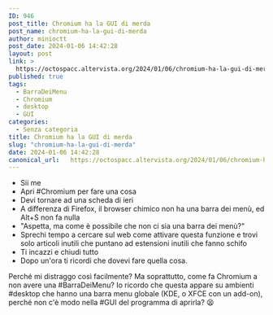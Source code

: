 ```yaml
---
ID: 946
post_title: Chromium ha la GUI di merda
post_name: chromium-ha-la-gui-di-merda
author: minioctt
post_date: 2024-01-06 14:42:28
layout: post
link: >
  https://octospacc.altervista.org/2024/01/06/chromium-ha-la-gui-di-merda/
published: true
tags:
  - BarraDeiMenu
  - Chromium
  - desktop
  - GUI
categories:
  - Senza categoria
title: Chromium ha la GUI di merda
slug: "chromium-ha-la-gui-di-merda"
date: 2024-01-06 14:42:28
canonical_url:   https://octospacc.altervista.org/2024/01/06/chromium-ha-la-gui-di-merda/
---
```

<!-- wp:list {"className":"greentext"} -->
<ul class="greentext"><!-- wp:list-item -->
<li>Sii me</li>
<!-- /wp:list-item -->

<!-- wp:list-item -->
<li>Apri #Chromium per fare una cosa</li>
<!-- /wp:list-item -->

<!-- wp:list-item -->
<li>Devi tornare ad una scheda di ieri</li>
<!-- /wp:list-item -->

<!-- wp:list-item -->
<li>A differenza di Firefox, il browser chimico non ha una barra dei menù, ed Alt+S non fa nulla</li>
<!-- /wp:list-item -->

<!-- wp:list-item -->
<li>"Aspetta, ma come è possibile che non ci sia una barra dei menù?"</li>
<!-- /wp:list-item -->

<!-- wp:list-item -->
<li>Sprechi tempo a cercare sul web come attivare questa funzione e trovi solo articoli inutili che puntano ad estensioni inutili che fanno schifo</li>
<!-- /wp:list-item -->

<!-- wp:list-item -->
<li>Ti incazzi e chiudi tutto</li>
<!-- /wp:list-item -->

<!-- wp:list-item -->
<li>Dopo un'ora ti ricordi che dovevi fare quella cosa.</li>
<!-- /wp:list-item --></ul>
<!-- /wp:list -->

<!-- wp:paragraph -->
<p markdown="1">Perché mi distraggo così facilmente? Ma soprattutto, come fa Chromium a non avere una #BarraDeiMenu? Io ricordo che questa appare su ambienti #desktop che hanno una barra menu globale (KDE, o XFCE con un add-on), perché non c'è modo nella #GUI del programma di aprirla? 😫</p>
<!-- /wp:paragraph -->